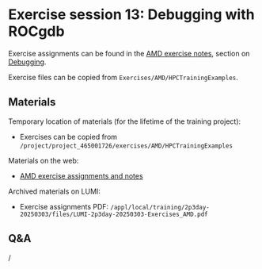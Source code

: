 # Exercise session 13: Debugging with ROCgdb

Exercise assignments can be found in the [AMD exercise notes](https://hackmd.io/@sfantao/lumi-training-sto-2025),
section on [Debugging](https://hackmd.io/@sfantao/lumi-training-sto-2025#Debugging).

Exercise files can be copied from `Exercises/AMD/HPCTrainingExamples`.


## Materials

<!-- No materials available at the moment. -->

Temporary location of materials (for the lifetime of the training project):

-   Exercises can be copied from `/project/project_465001726/exercises/AMD/HPCTrainingExamples`

Materials on the web:

-   [AMD exercise assignments and notes](https://hackmd.io/@sfantao/lumi-training-sto-2025#Debugging)

<!--
    [PDF backup](https://462000265.lumidata.eu/2p3day-20250303/files/LUMI-2p3day-20250303-Exercises_AMD.pdf)
    and [local web backup](exercises_AMD_hackmd.md#debugging).

-   Exercise files: 
    [Download as .tar.bz2](https://462000265.lumidata.eu/2p3day-20250303/files/LUMI-2p3day-20250303-Exercises_AMD.tar.bz2)
    or [download as .tar](https://462000265.lumidata.eu/2p3day-20250303/files/LUMI-2p3day-20250303-Exercises_AMD.tar)
-->

Archived materials on LUMI:

-   Exercise assignments PDF: `/appl/local/training/2p3day-20250303/files/LUMI-2p3day-20250303-Exercises_AMD.pdf`

<!--
-   Exercise files:
    `/appl/local/training/2p3day-20250303/files/LUMI-2p3day-20250303-Exercises_AMD.tar.bz2`
    or `/appl/local/training/2p3day-20250303/files/LUMI-2p3day-20250303-Exercises_AMD.tar`
-->


## Q&A

/
